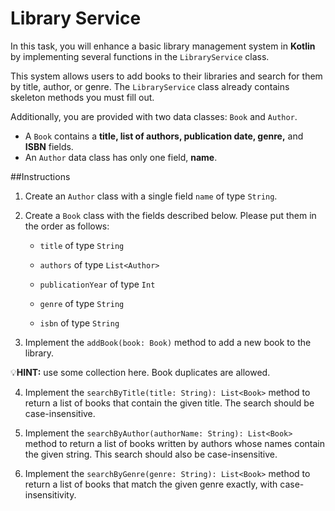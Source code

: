 
# Library Service

In this task, you will enhance a basic library management system in **Kotlin** by implementing several functions in the `LibraryService` class.

This system allows users to add books to their libraries and search for them by title, author, or genre. The `LibraryService` class already contains skeleton methods you must fill out.

Additionally, you are provided with two data classes: `Book` and `Author`.

 - A `Book` contains a **title, list of authors, publication date, genre,** and **ISBN** fields.
 - An `Author` data class has only one field, **name**.

##Instructions

1. Create an `Author` class with a single field `name` of type `String`.

2. Create a `Book` class with the fields described below. Please put them in the order as follows:

   - `title` of type `String`

   - `authors` of type `List<Author>`

   - `publicationYear` of type `Int`

   - `genre` of type `String`

   - `isbn` of type `String`

3. Implement the `addBook(book: Book)` method to add a new book to the library. 

💡**HINT:** use some collection here. Book duplicates are allowed.

4. Implement the `searchByTitle(title: String): List<Book>` method to return a list of books that contain the given title. The search should be case-insensitive.

5. Implement the `searchByAuthor(authorName: String): List<Book>` method to return a list of books written by authors whose names contain the given string. This search should also be case-insensitive.

6. Implement the `searchByGenre(genre: String): List<Book>` method to return a list of books that match the given genre exactly, with case-insensitivity.
